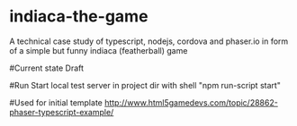 # indiaca-the-game
A technical case study of typescript, nodejs, cordova and phaser.io in form
of a simple but funny indiaca (featherball) game

#Current state
Draft

#Run
Start local test server in project dir with shell "npm run-script start"


#Used for initial template
http://www.html5gamedevs.com/topic/28862-phaser-typescript-example/
